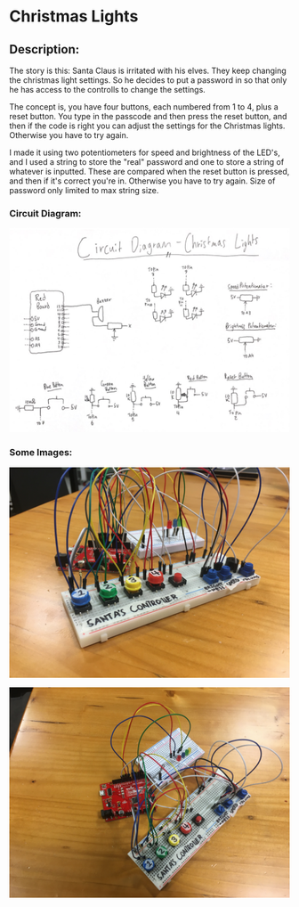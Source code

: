# Christmas Lights

## Description:

The story is this: Santa Claus is irritated with his elves. They keep changing the christmas light settings. So he decides to put a password in so that only he has access to the controlls to change the settings.

The concept is, you have four buttons, each numbered from 1 to 4, plus a reset button. You type in the passcode and then press the reset button, and then if the code is right you can adjust the settings for the Christmas lights. Otherwise you have to try again. 

I made it using two potentiometers for speed and brightness of the LED's, and I used a string to store the "real" password and one to store a string of whatever is inputted. These are compared when the reset button is pressed, and then if it's correct you're in. Otherwise you have to try again. Size of password only limited to max string size.

### Circuit Diagram:

![](circuit.jpg)

### Some Images:

![](image1.JPG)

![](image2.JPG)

